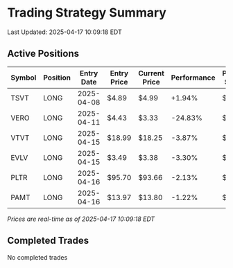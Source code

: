 # Trading Strategy Summary

Last Updated: 2025-04-17 10:09:18 EDT

## Active Positions

| Symbol | Position | Entry Date | Entry Price | Current Price | Performance | P/L per Share |
|--------|----------|------------|-------------|---------------|-------------|--------------|
| TSVT | LONG | 2025-04-08 | $4.89 | $4.99 | +1.94% | $+0.10 |
| VERO | LONG | 2025-04-11 | $4.43 | $3.33 | -24.83% | $-1.10 |
| VTVT | LONG | 2025-04-15 | $18.99 | $18.25 | -3.87% | $-0.73 |
| EVLV | LONG | 2025-04-15 | $3.49 | $3.38 | -3.30% | $-0.12 |
| PLTR | LONG | 2025-04-16 | $95.70 | $93.66 | -2.13% | $-2.04 |
| PAMT | LONG | 2025-04-16 | $13.97 | $13.80 | -1.22% | $-0.17 |

*Prices are real-time as of 2025-04-17 10:09:18 EDT*

## Completed Trades

No completed trades